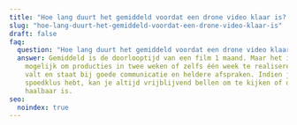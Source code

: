 ```yaml
---
title: "Hoe lang duurt het gemiddeld voordat een drone video klaar is? "
slug: "hoe-lang-duurt-het-gemiddeld-voordat-een-drone-video-klaar-is"
draft: false
faq:
  question: "Hoe lang duurt het gemiddeld voordat een drone video klaar is? "
  answer: Gemiddeld is de doorlooptijd van een film 1 maand. Maar het is ook zeker
    mogelijk om producties in twee weken of zelfs één week te realiseren. Alles
    valt en staat bij goede communicatie en heldere afspraken. Indien je een
    spoedklus hebt, kan je altijd vrijblijvend bellen om te kijken of dit
    haalbaar is.
seo:
  noindex: true
---
```

